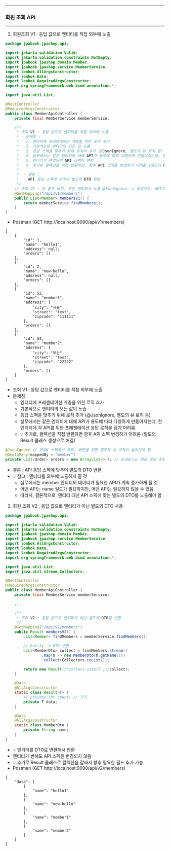 -----
### 회원 조회 API
-----
1. 회원조회 V1 : 응답 값으로 엔티티를 직접 외부에 노출
```java
package jpabook.jpashop.api;

import jakarta.validation.Valid;
import jakarta.validation.constraints.NotEmpty;
import jpabook.jpashop.domain.Member;
import jpabook.jpashop.service.MemberService;
import lombok.AllArgsConstructor;
import lombok.Data;
import lombok.RequiredArgsConstructor;
import org.springframework.web.bind.annotation.*;

import java.util.List;

@RestController
@RequiredArgsConstructor
public class MemberApiController {
    private final MemberService memberService;

    /**
     * 조회 V1 : 응답 값으로 엔티티를 직접 외부에 노출
     * - 문제점 :
     *   1. 엔티티에 프레젠테이션 계층을 위한 로직 추가
     *   2. 기본적으로 엔티티의 모든 값 노출
     *   3. 응답 스펙을 맞추기 위해 로직이 추가 (@JsonIgnore, 별도의 뷰 로직 등)
     *   4. 실무에서는 같은 엔티티에 대해 API가 용도에 따라 다양하게 만들어지는데, 한 엔티티에 각각의 API를 위한 프레젠테이션 응답 로직을 담기는 어려움
     *   5. 엔티티가 변경되면 API 스펙이 변함
     *   6. 추가로 컬렉션을 직접 반환하면, 향후 API 스펙을 변경하기 어려움 (별도의 Result 클래스 생성으로 해결)
     *
     *  - 결론 :
     *    API 응답 스펙에 맞추어 별도의 DTO 반환
     */
    // 조회 V1 : 안 좋은 버전, 모든 엔티티가 노출 @JsonIgnore -> 최악으로, API가 이거 하나가 아님. 화면에 종속적이면 안 됨
    @GetMapping("/api/v1/members")
    public List<Member> membersV1() {
        return memberService.findMembers();
    }
}
```
  - Postman (GET http://localhost:9090/api/v1/members)
```
[
    {
        "id": 1,
        "name": "hello1",
        "address": null,
        "orders": []
    },
    {
        "id": 2,
        "name": "new-hello",
        "address": null,
        "orders": []
    },
    {
        "id": 52,
        "name": "member1",
        "address": {
            "city": "서울",
            "street": "test",
            "zipcode": "111111"
        },
        "orders": []
    },
    {
        "id": 53,
        "name": "member2",
        "address": {
            "city": "부산",
            "street": "test",
            "zipcode": "22222"
        },
        "orders": []
    }
]
```

  - 조회 V1 : 응답 값으로 엔티티를 직접 외부에 노출
  - 문제점
    + 엔티티에 프레젠테이션 계층을 위한 로직 추가
    + 기본적으로 엔티티의 모든 값이 노출
    + 응답 스펙을 맞추기 위해 로직 추가 (@JsonIgnore, 별도의 뷰 로직 등)
    + 실무에서는 같은 엔티티에 대해 API가 용도에 따라 다양하게 만들어지는데, 한 엔티티에 각 API를 위한 프레젠테이션 응답 로직을 담기 어려움
    + 💡 추가로, 컬렉션을 직접 반환하면 향후 API 스펙 변경하기 어려움 (별도의 Result 클래스 생성으로 해결)
```java
@JsonIgnore // JSON 스펙에서 제외, 화면을 위한 별도의 뷰 로직이 들어가게 됨
@OneToMany(mappedBy = "member")
private List<Order> orders = new ArrayList<>(); // orders는 회원 정보 조회에서 필요하지 않음
```

  - 결론 : API 응답 스펙에 맞추어 별도의 DTO 반환
  - 💡 참고 : 엔티티를 외부에 노출하지 말 것
    + 실무에서는 member 엔티티의 데이터가 필요한 API가 계속 증가하게 될 것
    + 어떤 API는 name 필드가 필요하지만, 어떤 API는 필요하지 않을 수 있음
    + 따라서, 결론적으로, 엔티티 대신 API 스펙에 맞는 별도의 DTO를 노출해야 함

2. 회원 조회 V2 : 응답 값으로 엔티티가 아닌 별도의 DTO 사용
```java
package jpabook.jpashop.api;

import jakarta.validation.Valid;
import jakarta.validation.constraints.NotEmpty;
import jpabook.jpashop.domain.Member;
import jpabook.jpashop.service.MemberService;
import lombok.AllArgsConstructor;
import lombok.Data;
import lombok.RequiredArgsConstructor;
import org.springframework.web.bind.annotation.*;

import java.util.List;
import java.util.stream.Collectors;

@RestController
@RequiredArgsConstructor
public class MemberApiController {
    private final MemberService memberService;

    ...

    /**
     * 조회 V2 : 응답 값으로 엔티티가 아닌 별도의 DTO를 반환
     */
    @GetMapping("/api/v2/members")
    public Result membersV2() {
        List<Member> findMembers = memberService.findMembers();

        // Entity -> DTO 변환
        List<MemberDto> collect = findMembers.stream()
                .map(m -> new MemberDto(m.getName()))
                .collect(Collectors.toList());

        return new Result(/*collect.size() ,*/collect);
    }

    @Data
    @AllArgsConstructor
    static class Result<T> {
        // private int count; // 크기
        private T data;
    }

    @Data
    @AllArgsConstructor
    static class MemberDto {
        private String name;
    }
}
```
  - 💡 엔티티를 DTO로 변환해서 반환
  - 엔티티가 변해도 API 스펙은 변경되지 않음
  - 💡 추가로 Result 클래스로 컬렉션음 감싸서 향후 필요한 필드 추가 가능
  - Postman (GET http://localhost:9090/api/v2/members)
```
{
    "data": [
        {
            "name": "hello1"
        },
        {
            "name": "new-hello"
        },
        {
            "name": "member1"
        },
        {
            "name": "member2"
        }
    ]
}
```
